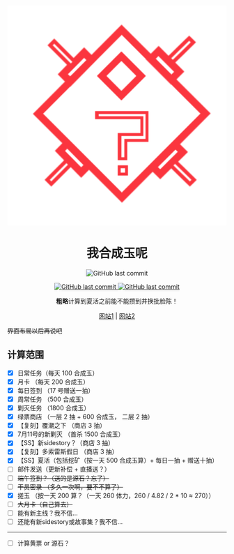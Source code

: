 <p align="center">
 <img src="./images/icon.svg">
</p>
<h1 align="center"> 我合成玉呢 </h1>
<p align="center">
<img alt="GitHub last commit" src="https://img.shields.io/github/last-commit/qiutongxue/arkn-where-is-my-hcy">
</p>
<p align="center">
<a href="https://arkn-where-is-my-hcy.vercel.app/">
 <img alt="GitHub last commit" src="https://img.shields.io/badge/Vercel-143?logo=vercel&color=000&logoColor=fff">
</a>
<a href="https://whereismyhcy.netlify.app/">
<img alt="GitHub last commit" src="https://img.shields.io/badge/Netlify-143?logo=netlify&color=00c7b7&logoColor=fff">
</a>


</p>
<p align="center"><strong>粗略</strong>计算到夏活之前能不能攒到井换批脸陈！</p>
<p align="center"><a href="https://arkn-where-is-my-hcy.vercel.app/">网站1</a> | <a href="https://whereismyhcy.netlify.app/">网站2</a></p>



~~界面布局以后再说吧~~

## 计算范围

- [x] 日常任务（每天 100 合成玉）
- [x] 月卡 （每天 200 合成玉）
- [x] 每日签到 （17 号赠送一抽）
- [x] 周常任务 （500 合成玉）
- [x] 剿灭任务 （1800 合成玉）
- [x] 绿票商店 （一层 2 抽 + 600 合成玉， 二层 2 抽）
- [x] 【复刻】覆潮之下 （商店 3 抽）
- [x] 7月11号的新剿灭 （首杀 1500 合成玉）
- [x] 【SS】新sidestory？（商店 3 抽）
- [x] 【复刻】多索雷斯假日 （商店 3 抽）
- [x] 【SS】夏活（包括挖矿（按一天 500 合成玉算）+ 每日一抽 + 赠送十抽）
- [ ] 邮件发送（更新补偿 + 直播送？）
- [ ] ~~端午签到？（送的是源石？忘了）~~
- [ ] ~~干员密录 （多久一次啊，要不不算了）~~
- [x] 搓玉 （按一天 200 算？（一天 260 体力，260 / 4.82 / 2 * 10 ≈ 270））
- [ ] ~~大月卡（自己算去）~~
- [ ] 能有新主线？我不信...
- [ ] 还能有新sidestory或故事集？我不信...

---

- [ ] 计算黄票 or 源石？
